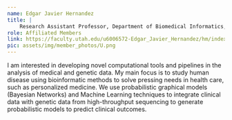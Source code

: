 ```yaml
---
name: Edgar Javier Hernandez
title: |
    Research Assistant Professor, Department of Biomedical Informatics, University of Utah
role: Affiliated Members
link: https://faculty.utah.edu/u6006572-Edgar_Javier_Hernandez/hm/index.hml
pic: assets/img/member_photos/U.png
---
```


I am interested in developing novel computational tools and pipelines in the analysis of medical and genetic data. My main focus is to study human disease using bioinformatic methods to solve pressing needs in health care, such as personalized medicine. We use probabilistic graphical models (Bayesian Networks) and Machine Learning techniques to integrate clinical data with genetic data from high-throughput sequencing to generate probabilistic models to predict clinical outcomes.
